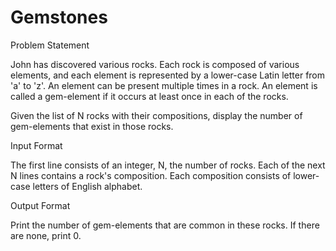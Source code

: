 # Gemstones

Problem Statement

John has discovered various rocks. Each rock is composed of various elements, and each element is represented by a lower-case Latin letter from 'a' to 'z'. An element can be present multiple times in a rock. An element is called a gem-element if it occurs at least once in each of the rocks.

Given the list of N rocks with their compositions, display the number of gem-elements that exist in those rocks.



Input Format

The first line consists of an integer, N, the number of rocks.
Each of the next N lines contains a rock's composition. Each composition consists of lower-case letters of English alphabet.

Output Format

Print the number of gem-elements that are common in these rocks. If there are none, print 0.
